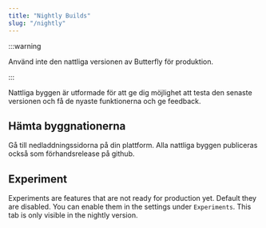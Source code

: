 ```yaml
---
title: "Nightly Builds"
slug: "/nightly"
---
```


:::warning

Använd inte den nattliga versionen av Butterfly för produktion.

:::

Nattliga byggen är utformade för att ge dig möjlighet att testa den senaste versionen och få de nyaste funktionerna och ge feedback.

## Hämta byggnationerna

Gå till nedladdningssidorna på din plattform. Alla nattliga byggen publiceras också som förhandsrelease på github.

## Experiment

Experiments are features that are not ready for production yet. Default they are disabled. You can enable them in the settings under `Experiments`. This tab is only visible in the nightly version.
